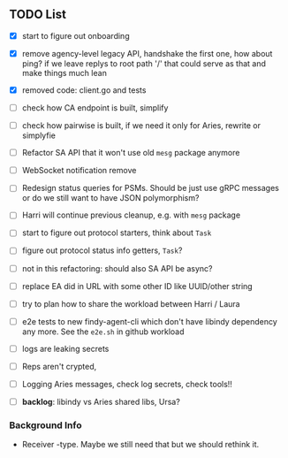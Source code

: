 ## TODO List

- [x] start to figure out onboarding
- [x] remove agency-level legacy API, handshake the first one, how about ping?
      if we leave replys to root path '/' that could serve as that and make things
      much lean
- [x] removed code: client.go and tests
- [ ] check how CA endpoint is built, simplify
- [ ] check how pairwise is built, if we need it only for Aries, rewrite or
      simplyfie 
- [ ] Refactor SA API that it won't use old `mesg` package anymore
- [ ] WebSocket notification remove 
- [ ] Redesign status queries for PSMs. Should be just use gRPC messages or do
we still want to have JSON polymorphism?

- [ ] Harri will continue previous cleanup, e.g. with `mesg` package

- [ ] start to figure out protocol starters, think about `Task`

- [ ] figure out protocol status info getters, `Task`?

- [ ] not in this refactoring: should also SA API be async?
- [ ] replace EA did in URL with some other ID like UUID/other string 
- [ ] try to plan how to share the workload between Harri / Laura
- [ ] e2e tests to new findy-agent-cli which don't have libindy dependency any
      more. See the `e2e.sh` in github workload
- [ ] logs are leaking secrets
- [ ] Reps aren't crypted, 
- [ ] Logging Aries messages, check log secrets, check tools!!

- [ ] **backlog**: libindy vs Aries shared libs, Ursa?


### Background Info

- Receiver -type. Maybe we still need that but we should rethink it.
